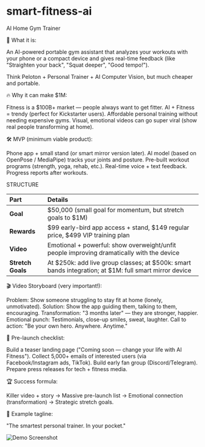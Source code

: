 # smart-fitness-ai

AI Home Gym Trainer

🌟 What it is:

An AI-powered portable gym assistant that analyzes your workouts with your phone or a compact device and gives real-time feedback (like "Straighten your back", "Squat deeper", "Good tempo!").

Think Peloton + Personal Trainer + AI Computer Vision, but much cheaper and portable.


🔥 Why it can make $1M:

Fitness is a $100B+ market — people always want to get fitter.
AI + Fitness = trendy (perfect for Kickstarter users).
Affordable personal training without needing expensive gyms.
Visual, emotional videos can go super viral (show real people transforming at home).


🛠️ MVP (minimum viable product):

Phone app + small stand (or smart mirror version later).
AI model (based on OpenPose / MediaPipe) tracks your joints and posture.
Pre-built workout programs (strength, yoga, rehab, etc.).
Real-time voice + text feedback.
Progress reports after workouts.


STRUCTURE 

| Part | Details |
|:----|:--------|
| **Goal** | $50,000 (small goal for momentum, but stretch goals to $1M) |
| **Rewards** | $99 early-bird app access + stand, $149 regular price, $499 VIP training plan |
| **Video** | Emotional + powerful: show overweight/unfit people improving dramatically with the device |
| **Stretch Goals** | At $250k: add live group classes; at $500k: smart bands integration; at $1M: full smart mirror device |


🎬 Video Storyboard (very important!):

Problem: Show someone struggling to stay fit at home (lonely, unmotivated).
Solution: Show the app guiding them, talking to them, encouraging.
Transformation: "3 months later" — they are stronger, happier.
Emotional punch: Testimonials, close-up smiles, sweat, laughter.
Call to action: "Be your own hero. Anywhere. Anytime."


🚀 Pre-launch checklist:

Build a teaser landing page ("Coming soon — change your life with AI Fitness").
Collect 5,000+ emails of interested users (via Facebook/Instagram ads, TikTok).
Build early fan group (Discord/Telegram).
Prepare press releases for tech + fitness media.




🏆 Success formula:

Killer video + story →
Massive pre-launch list →
Emotional connection (transformation) →
Strategic stretch goals.



📢 Example tagline:

"The smartest personal trainer. In your pocket."


![Demo Screenshot](assets/screenshot.png)
